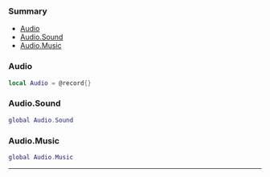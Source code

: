 ### Summary
* [Audio](#audio)
* [Audio.Sound](#audiosound)
* [Audio.Music](#audiomusic)

### Audio

```lua
local Audio = @record{}
```



### Audio.Sound

```lua
global Audio.Sound
```



### Audio.Music

```lua
global Audio.Music
```



---

